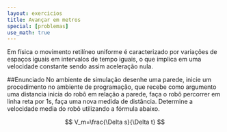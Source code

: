 ```yaml
---
layout: exercicios
title: Avançar em metros
special: [problemas]
use_math: true
---
```


Em física o movimento retilíneo uniforme é caracterizado por variações de espaços iguais em intervalos de tempo iguais, o que implica em uma velocidade constante sendo assim  aceleração  nula.

##Enunciado
No ambiente de simulação desenhe uma parede, inicie um procedimento no ambiente de programação, que recebe como argumento uma distancia inicia do robô em  relação a parede, faça o robô percorrer em linha reta por 1s, faça uma nova medida de  distância. Determine a velocidade media do robô utilizando a fórmula abaixo.

$$ V_m=\frac{\Delta s}{\Delta t} $$

